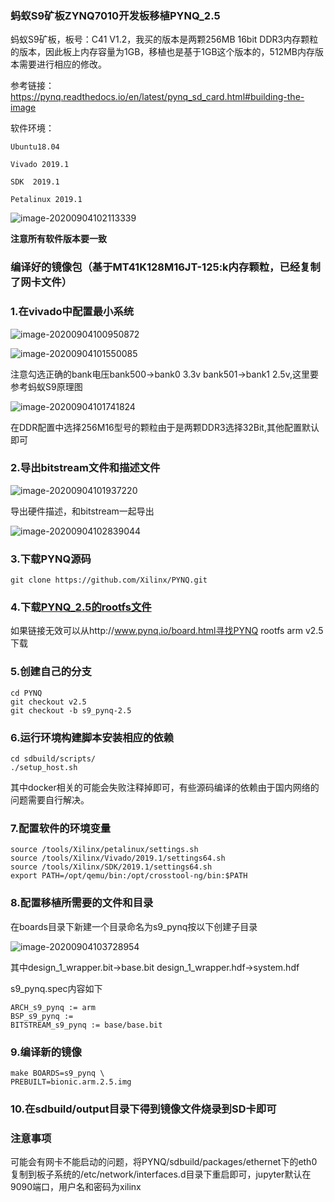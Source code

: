 ### 蚂蚁S9矿板ZYNQ7010开发板移植PYNQ_2.5

蚂蚁S9矿板，板号：C41 V1.2，我买的版本是两颗256MB 16bit DDR3内存颗粒的版本，因此板上内存容量为1GB，移植也是基于1GB这个版本的，512MB内存版本需要进行相应的修改。

参考链接：https://pynq.readthedocs.io/en/latest/pynq_sd_card.html#building-the-image

软件环境：

`Ubuntu18.04`

`Vivado 2019.1`

`SDK  2019.1`

`Petalinux 2019.1` 

![image-20200904102113339](https://i.loli.net/2020/09/04/YLP7HnRkhUpQwa3.png)

**注意所有软件版本要一致**

### 编译好的镜像包（基于MT41K128M16JT-125:k内存颗粒，已经复制了网卡文件）


### 1.在vivado中配置最小系统

![image-20200904100950872](https://i.loli.net/2020/09/04/DO615panGKwMgCU.png)

![image-20200904101550085](https://i.loli.net/2020/09/04/pu4BgxE7YQZGTqD.png)

注意勾选正确的bank电压bank500->bank0 3.3v bank501->bank1 2.5v,这里要参考蚂蚁S9原理图

![image-20200904101741824](https://i.loli.net/2020/09/04/fwKE1av5SmeZs93.png)

在DDR配置中选择256M16型号的颗粒由于是两颗DDR3选择32Bit,其他配置默认即可

### 2.导出bitstream文件和描述文件

![image-20200904101937220](https://i.loli.net/2020/09/04/RMXQagVcywDEfI2.png)

导出硬件描述，和bitstream一起导出

![image-20200904102839044](https://i.loli.net/2020/09/04/yGPioabjxm2up6R.png)

### 3.下载PYNQ源码

```
git clone https://github.com/Xilinx/PYNQ.git
```



### 4.下载[PYNQ_2.5的rootfs文件](http://bit.ly/33fftBw)

如果链接无效可以从http://www.pynq.io/board.html寻找PYNQ rootfs arm v2.5下载

### 5.创建自己的分支

```
cd PYNQ
git checkout v2.5
git checkout -b s9_pynq-2.5
```

### 6.运行环境构建脚本安装相应的依赖

```
cd sdbuild/scripts/
./setup_host.sh
```

其中docker相关的可能会失败注释掉即可，有些源码编译的依赖由于国内网络的问题需要自行解决。

### 7.配置软件的环境变量

```
source /tools/Xilinx/petalinux/settings.sh 
source /tools/Xilinx/Vivado/2019.1/settings64.sh 
source /tools/Xilinx/SDK/2019.1/settings64.sh 
export PATH=/opt/qemu/bin:/opt/crosstool-ng/bin:$PATH
```

### 8.配置移植所需要的文件和目录

在boards目录下新建一个目录命名为s9_pynq按以下创建子目录

![image-20200904103728954](https://i.loli.net/2020/09/04/LxhN7JSlzeb9Dcu.png)

其中design_1_wrapper.bit->base.bit design_1_wrapper.hdf->system.hdf

s9_pynq.spec内容如下

```
ARCH_s9_pynq := arm
BSP_s9_pynq :=
BITSTREAM_s9_pynq := base/base.bit
```

### 9.编译新的镜像

```
make BOARDS=s9_pynq \
PREBUILT=bionic.arm.2.5.img
```

### 10.在sdbuild/output目录下得到镜像文件烧录到SD卡即可

### 注意事项

可能会有网卡不能启动的问题，将PYNQ/sdbuild/packages/ethernet下的eth0复制到板子系统的/etc/network/interfaces.d目录下重启即可，jupyter默认在9090端口，用户名和密码为xilinx

